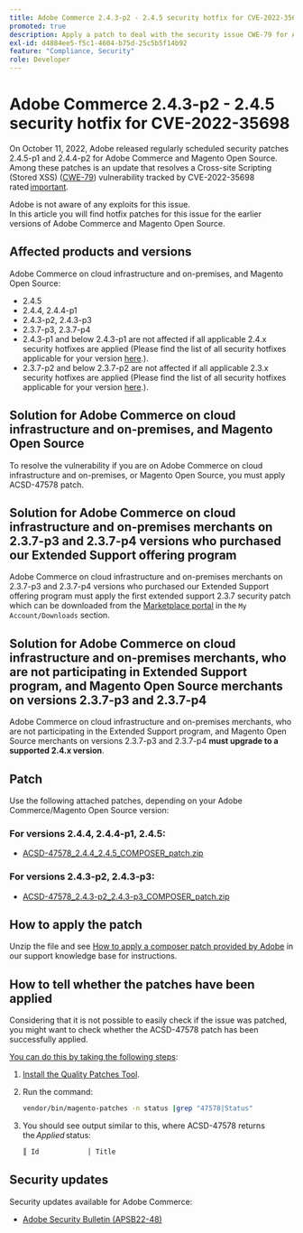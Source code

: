 ```yaml
---
title: Adobe Commerce 2.4.3-p2 - 2.4.5 security hotfix for CVE-2022-35698
promoted: true
description: Apply a patch to deal with the security issue CWE-79 for Adobe Commerce 2.4.3-p2 - 2.4.5.
exl-id: d4884ee5-f5c1-4604-b75d-25c5b5f14b92
feature: "Compliance, Security"
role: Developer
---
```

# Adobe Commerce 2.4.3-p2 - 2.4.5 security hotfix for CVE-2022-35698

On October 11, 2022, Adobe released regularly scheduled security patches 2.4.5-p1 and 2.4.4-p2 for Adobe Commerce and Magento Open Source.<br>
Among these patches is an update that resolves a Cross-site Scripting (Stored XSS) ([CWE-79](https://cwe.mitre.org/data/definitions/79.html)) vulnerability tracked by CVE-2022-35698 rated [important](https://helpx.adobe.com/security/severity-ratings.html).

Adobe is not aware of any exploits for this issue.<br>
In this article you will find hotfix patches for this issue for the earlier versions of Adobe Commerce and Magento Open Source. 
 
## Affected products and versions

Adobe Commerce on cloud infrastructure and on-premises, and Magento Open Source:

* 2.4.5 
* 2.4.4, 2.4.4-p1
* 2.4.3-p2, 2.4.3-p3
* 2.3.7-p3, 2.3.7-p4 
* 2.4.3-p1 and below 2.4.3-p1 are not affected if all applicable 2.4.x security hotfixes are applied (Please find the list of all security hotfixes applicable for your version [here](https://helpx.adobe.com/security/products/magento.html).).
* 2.3.7-p2 and below 2.3.7-p2 are not affected if all applicable 2.3.x security hotfixes are applied (Please find the list of all security hotfixes applicable for your version [here](https://helpx.adobe.com/security/products/magento.html).).


## Solution for Adobe Commerce on cloud infrastructure and on-premises, and Magento Open Source 

To resolve the vulnerability if you are on Adobe Commerce on cloud infrastructure and on-premises, or Magento Open Source, you must apply ACSD-47578 patch.

## Solution for Adobe Commerce on cloud infrastructure and on-premises merchants on 2.3.7-p3 and 2.3.7-p4 versions who purchased our Extended Support offering program 

Adobe Commerce on cloud infrastructure and on-premises merchants on 2.3.7-p3 and 2.3.7-p4 versions who purchased our Extended Support offering program must apply the first extended support 2.3.7 security patch which can be downloaded from the [Marketplace portal](https://marketplace.magento.com/) in the `My Account/Downloads` section. 

## Solution for Adobe Commerce on cloud infrastructure and on-premises merchants, who are not participating in Extended Support program, and Magento Open Source merchants on versions 2.3.7-p3 and 2.3.7-p4

Adobe Commerce on cloud infrastructure and on-premises merchants, who are not participating in the Extended Support program, and Magento Open Source merchants on versions 2.3.7-p3 and 2.3.7-p4 **must upgrade to a supported 2.4.x version**. 

## Patch

Use the following attached patches, depending on your Adobe Commerce/Magento Open Source version:

### For versions 2.4.4, 2.4.4-p1, 2.4.5:

* [ACSD-47578_2.4.4_2.4.5_COMPOSER_patch.zip](assets/ACSD-47578_2.4.4_2.4.5_COMPOSER_patch.zip)

### For versions 2.4.3-p2, 2.4.3-p3:

* [ACSD-47578_2.4.3-p2_2.4.3-p3_COMPOSER_patch.zip](assets/ACSD-47578_2.4.3-p2_2.4.3-p3_COMPOSER_patch.zip)

## How to apply the patch

Unzip the file and see [How to apply a composer patch provided by Adobe](https://experienceleague.adobe.com/docs/commerce-knowledge-base/kb/how-to/how-to-apply-a-composer-patch-provided-by-magento.html) in our support knowledge base for instructions.

## How to tell whether the patches have been applied 

Considering that it is not possible to easily check if the issue was patched, you might want to check whether the ACSD-47578 patch has been successfully applied. 

<u>You can do this by taking the following steps</u>:

1. [Install the Quality Patches Tool](https://experienceleague.adobe.com/docs/commerce-operations/tools/quality-patches-tool/usage.html).
1. Run the command:

    ```bash
    vendor/bin/magento-patches -n status |grep "47578|Status"
    ```

1. You should see output similar to this, where ACSD-47578 returns the *Applied* status:

    ```bash
    ║ Id            │ Title                                                        │ Category        │ Origin                 │ Status      │ Details                                          ║ ║ N/A           │ ../m2-hotfixes/ACSD-47578__2.4.4_2.4.5_COMPOSER_patch.patch      │ Other           │ Local                  │ Applied     │ Patch type: Custom                                
    ```

## Security updates

Security updates available for Adobe Commerce:

* [Adobe Security Bulletin (APSB22-48)](https://helpx.adobe.com/security/products/magento/apsb22-48.html)
